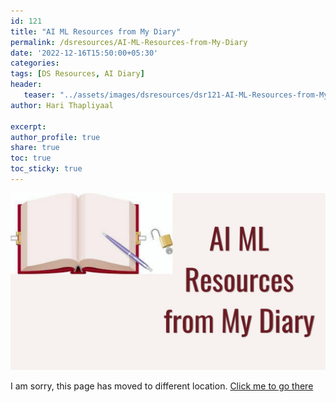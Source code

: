 ```yaml
---
id: 121   
title: "AI ML Resources from My Diary"
permalink: /dsresources/AI-ML-Resources-from-My-Diary
date: '2022-12-16T15:50:00+05:30'
categories: 
tags: [DS Resources, AI Diary] 
header:
   teaser: "../assets/images/dsresources/dsr121-AI-ML-Resources-from-My-Diary.jpg"
author: Hari Thapliyaal   

excerpt:   
author_profile: true   
share: true   
toc: true   
toc_sticky: true 
---
```


![AI ML Resources from My Diary](../assets/images/dsresources/dsr121-AI-ML-Resources-from-My-Diary.jpg)   

I am sorry, this page has moved to different location. [Click me to go there](/dsblog/AI-ML-Resources-from-My-Diary)